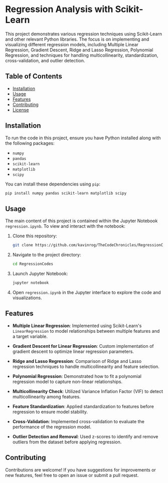 # Regression Analysis with Scikit-Learn

This project demonstrates various regression techniques using Scikit-Learn and other relevant Python libraries. The focus is on implementing and visualizing different regression models, including Multiple Linear Regression, Gradient Descent, Ridge and Lasso Regression, Polynomial Regression, and techniques for handling multicollinearity, standardization, cross-validation, and outlier detection.

## Table of Contents

- [Installation](#installation)
- [Usage](#usage)
- [Features](#features)
- [Contributing](#contributing)
- [License](#license)

## Installation

To run the code in this project, ensure you have Python installed along with the following packages:

- `numpy`
- `pandas`
- `scikit-learn`
- `matplotlib`
- `scipy`

You can install these dependencies using `pip`:

```bash
pip install numpy pandas scikit-learn matplotlib scipy
```

## Usage

The main content of this project is contained within the Jupyter Notebook `regression.ipynb`. To view and interact with the notebook:

1. Clone this repository:

   ```bash
   git clone https://github.com/kavinrog/TheCodeChronicles/RegressionCodes.git
   ```

2. Navigate to the project directory:

   ```bash
   cd RegressionCodes
   ```

3. Launch Jupyter Notebook:

   ```bash
   jupyter notebook
   ```

4. Open `regression.ipynb` in the Jupyter interface to explore the code and visualizations.

## Features

- **Multiple Linear Regression**: Implemented using Scikit-Learn's `LinearRegression` to model relationships between multiple features and a target variable.

- **Gradient Descent for Linear Regression**: Custom implementation of gradient descent to optimize linear regression parameters.

- **Ridge and Lasso Regression**: Comparison of Ridge and Lasso regression techniques to handle multicollinearity and feature selection.

- **Polynomial Regression**: Demonstrated how to fit a polynomial regression model to capture non-linear relationships.

- **Multicollinearity Check**: Utilized Variance Inflation Factor (VIF) to detect multicollinearity among features.

- **Feature Standardization**: Applied standardization to features before regression to ensure model stability.

- **Cross-Validation**: Implemented cross-validation to evaluate the performance of the regression model.

- **Outlier Detection and Removal**: Used z-scores to identify and remove outliers from the dataset before applying regression.

## Contributing

Contributions are welcome! If you have suggestions for improvements or new features, feel free to open an issue or submit a pull request.
